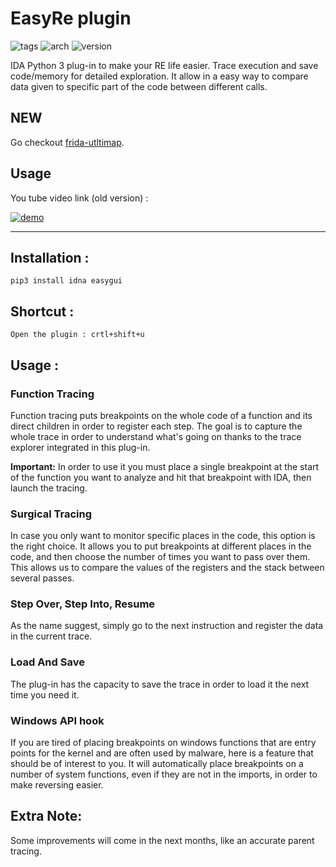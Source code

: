 # EasyRe plugin

![tags](https://img.shields.io/badge/tags-%20ida%20ida--pro%2C%20ida--plugin%2C%20idapython-blue) ![arch](https://img.shields.io/badge/arch-x86/x64-lightgrey) ![version](https://img.shields.io/badge/version-0.2-yellowgreen)

IDA Python 3 plug-in to make your RE life easier. Trace execution and save code/memory for detailed exploration. It allow in a easy way to compare data given to specific part of the code between different calls. 

## NEW 
Go checkout [frida-utltimap](https://github.com/AntoineBlaud/frida-ultimap).

## Usage

You tube video link (old version) : 

[![demo](https://i.ibb.co/Wvwnt2N/Image1.png)](https://youtu.be/rFiICyep3hE)

------

## Installation :
```pip3 install idna easygui```

## Shortcut :

`Open the plugin : crtl+shift+u`

## Usage :

### Function Tracing

  Function tracing puts breakpoints on the whole code of a function and  its direct children in order to register each step. The goal is to  capture the whole trace in order to understand what's going on thanks to the trace explorer integrated in this plug-in.

 **Important:** In order to use it you must place a single breakpoint at the  start of the function you want to analyze and hit that breakpoint with  IDA, then launch the tracing.


### Surgical Tracing
   In case you only want to monitor specific places in the code, this option is the right choice. It allows you to put breakpoints at different places in the code, and then choose the number of times you want to pass over them. This allows us to compare the values of the registers and the stack between several passes.


### Step Over,  Step Into,  Resume
   As the name suggest, simply go to the next instruction and register the data in the current trace.


### Load And Save
  The plug-in has the capacity to save the trace in order to load it the next time you need it. 

### Windows  API hook

  If you are tired of placing breakpoints on windows functions that are entry points for the kernel and are often used by malware, here is a feature that should be of interest to you. It will automatically place breakpoints on a number of system functions, even if they are not in the imports, in order to make reversing easier.

## Extra Note:

Some improvements will come in the next months, like an accurate parent tracing.



